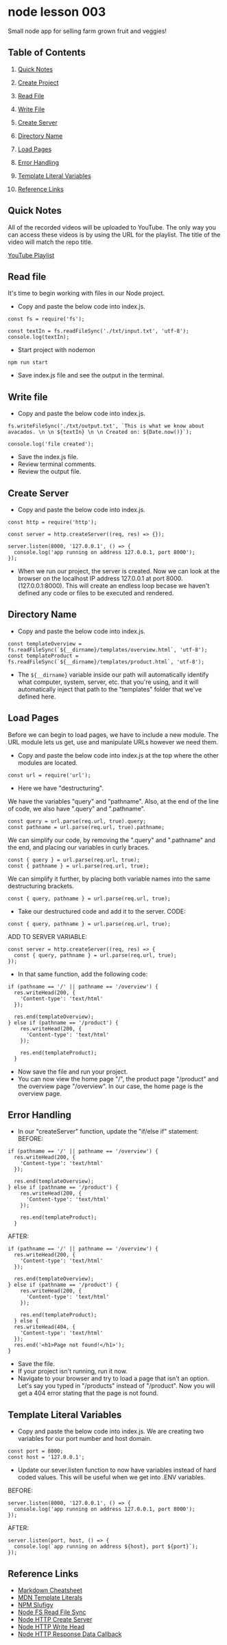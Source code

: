 # node lesson 003

Small node app for selling farm grown fruit and veggies!

## Table of Contents

1. [Quick Notes](#quickNotes)

1. [Create Project](#initProject)

1. [Read File](#readFileSync)

1. [Write File](#writeFileSync)

1. [Create Server](#createServer)

1. [Directory Name](#directoryName)

1. [Load Pages](#loadPages)

1. [Error Handling](#errorHandling)

1. [Template Literal Variables](#templateLiteral)

1. [Reference Links](#reference)

## Quick Notes <a name="quickNotes"></a>

All of the recorded videos will be uploaded to YouTube. The only way you can access these videos is by using the URL for the playlist. The title of the video will match the repo title. 

[YouTube Playlist](https://www.youtube.com/watch?v=-u9l3c6QkSM&list=PLZXCmxSrWXSmpNi6q-N9k2NwJP1qMSU_Q)

## Read file  <a name="readFileSync"></a>

It's time to begin working with files in our Node project.

- Copy and paste the below code into index.js.
```
const fs = require('fs');

const textIn = fs.readFileSync('./txt/input.txt', 'utf-8');
console.log(textIn);
```

- Start project with nodemon

```
npm run start
```
- Save index.js file and see the output in the terminal.

## Write file  <a name="writeFileSync"></a>

- Copy and paste the below code into index.js.
```
fs.writeFileSync('./txt/output.txt', `This is what we know about avacados. \n \n ${textIn} \n \n Created on: ${Date.now()}`);

console.log('file created');
```

- Save the index.js file.
- Review terminal comments.
- Review the output file.


## Create Server <a name="createServer"></a>

- Copy and paste the below code into index.js.

```
const http = require('http');

const server = http.createServer((req, res) => {});

server.listen(8000, '127.0.0.1', () => {
  console.log('app running on address 127.0.0.1, port 8000');
});
```

- When we run our project, the server is created. Now we can look at the browser on the localhost IP address 127.0.0.1 at port 8000. (127.0.0.1:8000). This will create an endless loop becase we haven't defined any code or files to be executed and rendered.


## Directory Name <a name="directoryName"></a>

- Copy and paste the below code into index.js.

```
const templateOverview = fs.readFileSync(`${__dirname}/templates/overview.html`, 'utf-8');
const templateProduct = fs.readFileSync(`${__dirname}/templates/product.html`, 'utf-8');
```

- The `${__dirname}` variable inside our path will automatically identify what computer, system, server, etc. that you're using, and it will automatically inject that path to the "templates" folder that we've defined here.


## Load Pages <a name="loadPages"></a>

Before we can begin to load pages, we have to include a new module. The URL module lets us get, use and manipulate URLs however we need them.

- Copy and paste the below code into index.js at the top where the other modules are located.

```
const url = require('url');
```
- Here we have "destructuring".

We have the variables "query" and "pathname". Also, at the end of the line of code, we also have ".query" and ".pathname".
```
const query = url.parse(req.url, true).query;
const pathname = url.parse(req.url, true).pathname;
```

We can simplify our code, by removing the ".query" and ".pathname" and the end, and placing our variables in curly braces.
```
const { query } = url.parse(req.url, true);
const { pathname } = url.parse(req.url, true);
```

We can simplify it further, by placing both variable names into the same destructuring brackets.
```
const { query, pathname } = url.parse(req.url, true);
```

- Take our destructured code and add it to the server.
CODE:
```
const { query, pathname } = url.parse(req.url, true);
```
ADD TO SERVER VARIABLE:
```
const server = http.createServer((req, res) => {
  const { query, pathname } = url.parse(req.url, true);
});
```
- In that same function, add the following code:
```
if (pathname == '/' || pathname == '/overview') {
  res.writeHead(200, {
    'Content-type': 'text/html'
  });

  res.end(templateOverview);
} else if (pathname == '/product') {
    res.writeHead(200, {
      'Content-type': 'text/html'
    });

    res.end(templateProduct);
  }
```

- Now save the file and run your project.
- You can now view the home page "/", the product page "/product" and the overview page "/overview". In our case, the home page is the overview page.


## Error Handling <a name="errorHandling"></a>

- In our "createServer" function, update the "if/else if" statement:
BEFORE:
```
if (pathname == '/' || pathname == '/overview') {
  res.writeHead(200, {
    'Content-type': 'text/html'
  });

  res.end(templateOverview);
} else if (pathname == '/product') {
    res.writeHead(200, {
      'Content-type': 'text/html'
    });

    res.end(templateProduct);
  }
```
AFTER:
```
if (pathname == '/' || pathname == '/overview') {
  res.writeHead(200, {
    'Content-type': 'text/html'
  });

  res.end(templateOverview);
} else if (pathname == '/product') {
    res.writeHead(200, {
      'Content-type': 'text/html'
    });

    res.end(templateProduct);
  } else {
  res.writeHead(404, {
    'Content-type': 'text/html'
  });
  res.end('<h1>Page not found!</h1>');
}
```

- Save the file.
- If your project isn't running, run it now.
- Navigate to your browser and try to load a page that isn't an option. Let's say you typed in "/products" instead of "/product". Now you will get a 404 error stating that the page is not found.


## Template Literal Variables <a name="templateLiteral"></a>

- Copy and paste the below code into index.js. We are creating two variables for our port number and host domain.

```
const port = 8000;
const host = '127.0.0.1';
```

- Update our sever.listen function to now have variables instead of hard coded values. This will be useful when we get into .ENV variables.

BEFORE:
```
server.listen(8000, '127.0.0.1', () => {
  console.log('app running on address 127.0.0.1, port 8000');
});
```
AFTER:
```
server.listen(port, host, () => {
  console.log(`app running on address ${host}, port ${port}`);
});
```

## Reference Links <a name="reference"></a>

- [Markdown Cheatsheet](https://github.com/adam-p/markdown-here/wiki/Markdown-Cheatsheet)
- [MDN Template Literals](https://developer.mozilla.org/en-US/docs/Web/JavaScript/Reference/Template_literals)
- [NPM Slufigy](https://www.npmjs.com/package/slugify)
- [Node FS Read File Sync](https://nodejs.org/api/fs.html#fs_fs_readfilesync_path_options)
- [Node HTTP Create Server](https://nodejs.org/api/http.html#http_http_createserver_options_requestlistener)
- [Node HTTP Write Head](https://nodejs.org/api/http.html#http_response_writehead_statuscode_statusmessage_headers)
- [Node HTTP Response Data Callback](https://nodejs.org/api/all.html#http_response_end_data_encoding_callback)
